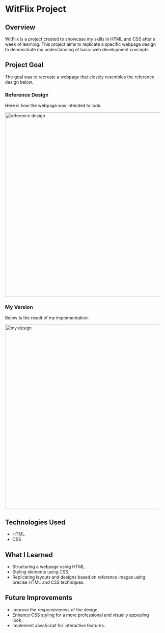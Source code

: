 # WitFlix Project

## Overview
WitFlix is a project created to showcase my skills in HTML and CSS after a week of learning. This project aims to replicate a specific webpage design to demonstrate my understanding of basic web development concepts.

## Project Goal
The goal was to recreate a webpage that closely resembles the reference design below.

### Reference Design
Here is how the webpage was intended to look:

<img src="https://github.com/pelinozsezer/witflix-project/blob/main/assets/reference-design.png" alt="reference design" width="600" height="600" />

### My Version
Below is the result of my implementation:

<img src="https://github.com/pelinozsezer/witflix-project/blob/main/assets/my-design.png" alt="my design" width="600" height="600" />

## Technologies Used
- HTML
- CSS

## What I Learned
- Structuring a webpage using HTML.
- Styling elements using CSS.
- Replicating layouts and designs based on reference images using precise HTML and CSS techniques.

## Future Improvements
- Improve the responsiveness of the design.
- Enhance CSS styling for a more professional and visually appealing look.
- Implement JavaScript for interactive features.
